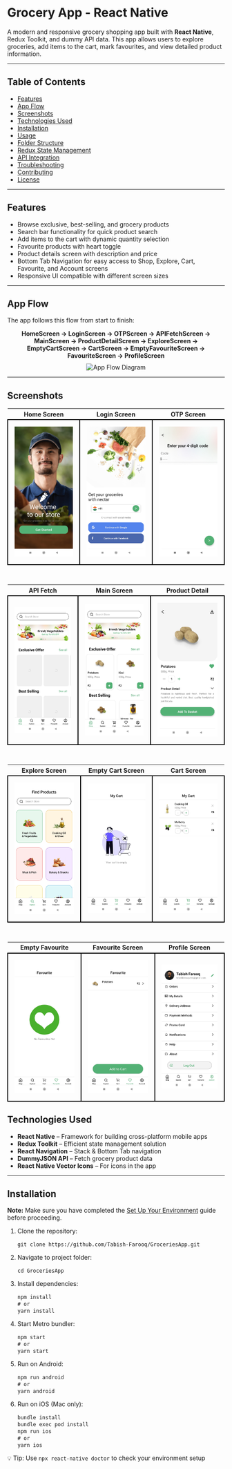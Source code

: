 # Grocery App - React Native

<p>A modern and responsive grocery shopping app built with <strong>React Native</strong>, Redux Toolkit, and dummy API data. This app allows users to explore groceries, add items to the cart, mark favourites, and view detailed product information.</p>

<hr />

## Table of Contents

<ul>
  <li><a href="#features">Features</a></li>
  <li><a href="#app-flow">App Flow</a></li>
  <li><a href="#screenshots">Screenshots</a></li>
  <li><a href="#technologies-used">Technologies Used</a></li>
  <li><a href="#installation">Installation</a></li>
  <li><a href="#usage">Usage</a></li>
  <li><a href="#folder-structure">Folder Structure</a></li>
  <li><a href="#redux-state-management">Redux State Management</a></li>
  <li><a href="#api-integration">API Integration</a></li>
  <li><a href="#troubleshooting">Troubleshooting</a></li>
  <li><a href="#contributing">Contributing</a></li>
  <li><a href="#license">License</a></li>
</ul>

<hr />

## Features

<ul>
  <li>Browse exclusive, best-selling, and grocery products</li>
  <li>Search bar functionality for quick product search</li>
  <li>Add items to the cart with dynamic quantity selection</li>
  <li>Favourite products with heart toggle</li>
  <li>Product details screen with description and price</li>
  <li>Bottom Tab Navigation for easy access to Shop, Explore, Cart, Favourite, and Account screens</li>
  <li>Responsive UI compatible with different screen sizes</li>
</ul>

<hr />

## App Flow

<p>The app follows this flow from start to finish:</p>

<div style="text-align:center;">
  <strong>HomeScreen → LoginScreen → OTPScreen → APIFetchScreen → MainScreen → ProductDetailScreen → ExploreScreen → EmptyCartScreen → CartScreen → EmptyFavouriteScreen → FavouriteScreen → ProfileScreen</strong>
</div>

<div style="text-align:center; margin-top:10px;">
  <img src="C:/Users/DELL/Downloads/projectSS/Screenshot (43).png" alt="App Flow Diagram" width="600"/>
</div>

<hr />

## Screenshots

<table>
  <tr>
    <th align="center"><strong>Home Screen</strong></th>
    <th align="center"><strong>Login Screen</strong></th>
    <th align="center"><strong>OTP Screen</strong></th>
  </tr>
  <tr>
    <td align="center" style="border:2px solid black; padding:15px;">
      <img src="./src/assets/screenshots/HomeScreen.jpg" width="250"/>
    </td>
    <td align="center" style="border:2px solid black; padding:15px;">
      <img src="./src/assets/screenshots/LoginScreen.jpg" width="250"/>
    </td>
    <td align="center" style="border:2px solid black; padding:15px;">
      <img src="./src/assets/screenshots/OTPScreen.jpg" width="250"/>
    </td>
  </tr>
</table>

<br/>

<table>
  <tr>
    <th align="center"><strong>API Fetch</strong></th>
    <th align="center"><strong>Main Screen</strong></th>
    <th align="center"><strong>Product Detail</strong></th>
  </tr>
  <tr>
    <td align="center" style="border:2px solid black; padding:15px;">
      <img src="./src/assets/screenshots/apiFetchScreen.jpg" width="250"/>
    </td>
    <td align="center" style="border:2px solid black; padding:15px;">
      <img src="./src/assets/screenshots/MainScreen.jpg" width="250"/>
    </td>
    <td align="center" style="border:2px solid black; padding:15px;">
      <img src="./src/assets/screenshots/ProductDetailScreen.jpg" width="250"/>
    </td>
  </tr>
</table>

<br/>

<table>
  <tr>
    <th align="center"><strong>Explore Screen</strong></th>
    <th align="center"><strong>Empty Cart Screen</strong></th>
    <th align="center"><strong>Cart Screen</strong></th>
  </tr>
  <tr>
    <td align="center" style="border:2px solid black; padding:15px;">
      <img src="./src/assets/screenshots/ExploreScreen.jpg" width="250"/>
    </td>
    <td align="center" style="border:2px solid black; padding:15px;">
      <img src="./src/assets/screenshots/EmptyCartScreen.jpg" width="250"/>
    </td>
    <td align="center" style="border:2px solid black; padding:15px;">
      <img src="./src/assets/screenshots/CartScreen.jpg" width="250"/>
    </td>
  </tr>
</table>

<br/>

<table>
  <tr>
    <th align="center"><strong>Empty Favourite</strong></th>
    <th align="center"><strong>Favourite Screen</strong></th>
    <th align="center"><strong>Profile Screen</strong></th>
  </tr>
  <tr>
    <td align="center" style="border:2px solid black; padding:15px;">
      <img src="./src/assets/screenshots/EmptyFavouriteScreen.jpg" width="250"/>
    </td>
    <td align="center" style="border:2px solid black; padding:15px;">
      <img src="./src/assets/screenshots/FavouriteScreen.jpg" width="250"/>
    </td>
    <td align="center" style="border:2px solid black; padding:15px;">
      <img src="./src/assets/screenshots/ProfileScreen.jpg" width="250"/>
    </td>
  </tr>
</table>







## Technologies Used

<ul>
  <li><strong>React Native</strong> – Framework for building cross-platform mobile apps</li>
  <li><strong>Redux Toolkit</strong> – Efficient state management solution</li>
  <li><strong>React Navigation</strong> – Stack & Bottom Tab navigation</li>
  <li><strong>DummyJSON API</strong> – Fetch grocery product data</li>
  <li><strong>React Native Vector Icons</strong> – For icons in the app</li>
</ul>

<hr />

## Installation

<p><strong>Note:</strong> Make sure you have completed the <a href="https://reactnative.dev/docs/environment-setup">Set Up Your Environment</a> guide before proceeding.</p>

<ol>
  <li>Clone the repository:
    <pre><code>git clone https://github.com/Tabish-Farooq/GroceriesApp.git</code></pre>
  </li>
  <li>Navigate to project folder:
    <pre><code>cd GroceriesApp</code></pre>
  </li>
  <li>Install dependencies:
    <pre><code>npm install
# or
yarn install</code></pre>
  </li>
  <li>Start Metro bundler:
    <pre><code>npm start
# or
yarn start</code></pre>
  </li>
  <li>Run on Android:
    <pre><code>npm run android
# or
yarn android</code></pre>
  </li>
  <li>Run on iOS (Mac only):
    <pre><code>bundle install
bundle exec pod install
npm run ios
# or
yarn ios</code></pre>
  </li>
</ol>

<p>💡 Tip: Use <code>npx react-native doctor</code> to check your environment setup</p>
